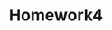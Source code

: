 ---
layout: post
title: Homework4
cover-img: /assets/img/path.jpg
thumbnail-img: /assets/img/hw4.png
permalink: /homework4.html
---